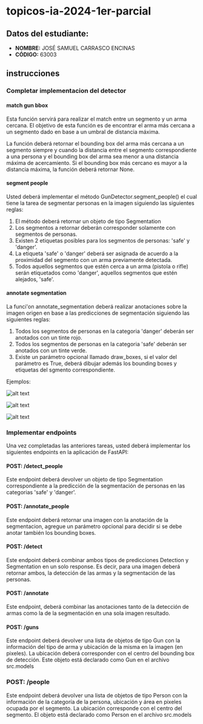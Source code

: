 # topicos-ia-2024-1er-parcial

## Datos del estudiante:

* **NOMBRE:** JOSÉ SAMUEL CARRASCO ENCINAS
* **CÓDIGO:** 63003

## instrucciones

### Completar implementacion del detector

#### match gun bbox

Esta función servirá para realizar el match entre un segmento y un arma cercana. El objetivo de esta función es de encontrar el arma más cercana a un segmento dado en base a un umbral de distancia máxima.

La función deberá retornar el bounding box del arma más cercana a un segmento siempre y cuando la distancia entre el segmento correspondiente a una persona y el bounding box del arma sea menor a una distancia máxima de acercamiento. Si el bounding box más cercano es mayor a la distancia máxima, la función deberá retornar None.

#### segment people

Usted deberá implementar el método GunDetector.segment_people() el cual tiene la tarea de segmentar personas en la imagen siguiendo las siguientes reglas:

 1. El método deberá retornar un objeto de tipo Segmentation
 2. Los segmentos a retornar deberán corresponder solamente con segmentos de personas.
 3. Existen 2 etiquetas posibles para los segmentos de personas: 'safe' y 'danger'.
 4. La etiqueta 'safe' o 'danger' deberá ser asignada de acuerdo a la proximidad del segmento con un arma previamente detectada.
 5. Todos aquellos segmentos que estén cerca a un arma (pistola o rifle) serán etiquetados como 'danger', aquellos segmentos que estén alejados, 'safe'.


 
#### annotate segmentation
La funci'on annotate_segmentation deberá realizar anotaciones sobre la imagen origen en base a las predicciones de segmentación siguiendo las siguientes reglas:

 1. Todos los segmentos de personas en la categoria 'danger' deberán ser anotados con un tinte rojo.
 2. Todos los segmentos de personas en la categoria 'safe' deberán ser anotados con un tinte verde.
 3. Existe un parámetro opcional llamado draw_boxes, si el valor del parámetro es True, deberá dibujar además los bounding boxes y etiquetas del sgmento correspondiente.

Ejemplos:

![alt text](sample_out1.jpg)

![alt text](sample_out2.jpg)

![alt text](sample_out3.jpg)

### Implementar endpoints

Una vez completadas las anteriores tareas, usted deberá implementar los siguientes endpoints en la aplicación de FastAPI:

#### POST: /detect_people
Este endpoint deberá devolver un objeto de tipo Segmentation correspondiente a la predicción de la segmentación de personas en las categorias 'safe' y 'danger'.

#### POST: /annotate_people
Este endpoint deberá retornar una imagen con la anotación de la segmentacion, agregue un parámetro opcional para decidir si se debe anotar también los bounding boxes.

#### POST: /detect
Este endpoint deberá combinar ambos tipos de predicciones Detection y Segmentation en un solo response. Es decir, para una imagen deberá retornar ambos, la detección de las armas y la segmentación de las personas.

#### POST: /annotate
Este endpoint, deberá combinar las anotaciones tanto de la detección de armas como la de la segmentación en una sola imagen resultado.

#### POST: /guns
Este endpoint deberá devolver una lista de objetos de tipo Gun con la información del tipo de arma y ubicación de la misma en la imagen (en pixeles). La ubicación deberá corresponder con el centro del bounding box de detección. Este objeto está declarado como Gun en el archivo src.models


### POST: /people
Este endpoint deberá devolver una lista de objetos de tipo Person con la información de la categoría de la persona, ubicación y área en pixeles ocupada por el segmento. La ubicación corresponde con el centro del segmento. El objeto está declarado como Person en el archivo src.models